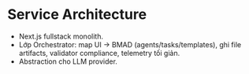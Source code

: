 # Service Architecture
- Next.js fullstack monolith.
- Lớp Orchestrator: map UI → BMAD (agents/tasks/templates), ghi file artifacts, validator compliance, telemetry tối giản.
- Abstraction cho LLM provider.
